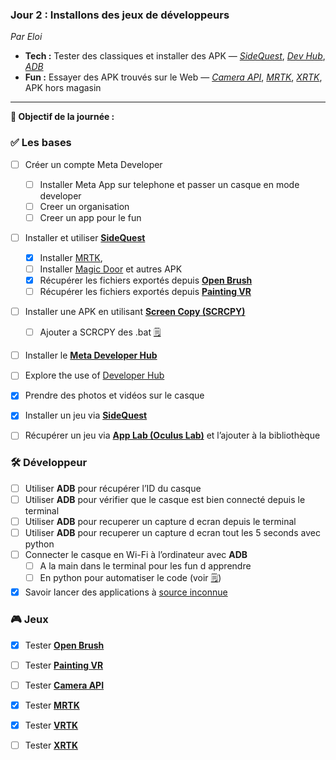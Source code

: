 ### **Jour 2 : Installons des jeux de développeurs**

*Par Eloi*

* **Tech :** Tester des classiques et installer des APK — *[SideQuest](https://github.com/EloiStree/HelloQuest3/issues/87)*, *[Dev Hub](https://github.com/EloiStree/HelloQuest3/issues/146)*, *[ADB](https://github.com/EloiStree/HelloQuest3/issues/138)*
* **Fun :** Essayer des APK trouvés sur le Web — *[Camera API](https://github.com/EloiStree/HelloQuest3/issues/148)*, *[MRTK](https://github.com/EloiStree/HelloQuest3/issues/99)*, *[XRTK](https://github.com/EloiStree/HelloQuest3/issues/98)*, APK hors magasin

--------------

**🎯 Objectif de la journée :**

### ✅ Les bases

* [ ] Créer un compte Meta Developer 
  * [ ] Installer Meta App sur telephone et passer un casque en mode developer
  * [ ] Creer un organisation
  * [ ] Creer un app pour le fun
* [ ] Installer et utiliser **[SideQuest](https://github.com/EloiStree/HelloQuest3/issues/150)**
  * [x] Installer [MRTK](https://github.com/EloiStree/HelloQuest3/issues/99),
  * [ ] Installer [Magic Door](https://github.com/EloiStree/HelloQuest3/issues/119) et autres APK
  * [x] Récupérer les fichiers exportés depuis **[Open Brush](https://github.com/EloiStree/HelloPaintingJam/issues/9)**
  * [ ] Récupérer les fichiers exportés depuis **[Painting VR](https://github.com/EloiStree/HelloPaintingJam/issues/8)**
* [ ] Installer une APK en utilisant **[Screen Copy (SCRCPY)](https://github.com/EloiStree/HelloQuest3/issues/137)**
  * [ ]  Ajouter a SCRCPY des .bat [🗒️](https://github.com/EloiStree/HelloQuest3/issues/195)
* [ ] Installer le **[Meta Developer Hub](https://github.com/EloiStree/HelloQuest3/issues/146)**
* [ ] Explore the use of [Developer Hub](https://github.com/EloiStree/HelloQuest3/issues/193) 
* [x] Prendre des photos et vidéos sur le casque
* [X] Installer un jeu via **[SideQuest](https://github.com/EloiStree/HelloQuest3/issues/87)**
* [ ] Récupérer un jeu via **[App Lab (Oculus Lab)](https://github.com/EloiStree/HelloQuest3/issues/140)** et l’ajouter à la bibliothèque



### 🛠️ Développeur

* [ ] Utiliser **ADB** pour récupérer l’ID du casque
* [ ] Utiliser **ADB** pour vérifier que le casque est bien connecté depuis le terminal
* [ ] Utiliser **ADB** pour recuperer un capture d ecran depuis le terminal
* [ ] Utiliser **ADB** pour recuperer un capture d ecran tout les 5 seconds avec python
* [ ] Connecter le casque en Wi-Fi à l’ordinateur avec **ADB**
  * [ ] A la main dans le terminal pour les fun d apprendre
  * [ ] En python pour automatiser le code (voir [🗒️](https://github.com/EloiStree/HelloQuest3/issues/195))
* [X] Savoir lancer des applications à [source inconnue](https://github.com/EloiStree/HelloQuest3/issues/149)

### 🎮 Jeux

* [X] Tester **[Open Brush](https://github.com/EloiStree/HelloPaintingJam/issues/9)**
* [ ] Tester **[Painting VR](https://github.com/EloiStree/HelloPaintingJam/issues/8)**
* [ ] Tester **[Camera API](https://github.com/EloiStree/HelloQuest3/issues/148)**
* [X] Tester **[MRTK](https://github.com/EloiStree/HelloQuest3/issues/99)**
* [X] Tester **[VRTK](https://github.com/EloiStree/HelloQuest3/issues/97)**
* [ ] Tester **[XRTK](https://github.com/EloiStree/HelloQuest3/issues/98)**

